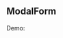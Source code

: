 ## ModalForm

Demo:

<code src="./demo/base.tsx" title="基础弹窗表单">

<code src="./demo/children.tsx" title="子组件弹窗表单">
